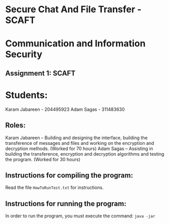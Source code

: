 # Secure Chat And File Transfer - SCAFT
# Communication and Information Security
## Assignment 1: SCAFT

# Students:
 Karam Jabareen - 204495923
 Adam Sagas - 311483630


## Roles:
Karam Jabareen – Building and designing the interface, building the transference of messages and files and working on the encryption and decryption methods.
(Worked for 70 hours)
Adam Sagas – Assisting in building the transference, encryption and decryption algorithms and testing the program.
(Worked for 30 hours)





## Instructions for compiling the program:
Read the file `HowToRunTest.txt` for instructions.

## Instructions for running the program:
In order to run the program, you must execute the command:
`java -jar SCAFTCore.jar {ui port} {neighbors text file path} `
for example:
`java -jar SCAFTCore.jar 8080 C:\Users\TOSHIBA\Desktop\cis\hw1\neighbors5000.txt`

If you don’t insert any port or choose any file, the program will use the following default parameters:
*	Default neighbor file path: `C://SCAFT/neighbors.txt`.
*	Default ui port: `8080` (this is the connection between the SCAFTUi And SCFATCore).
*	Default SCAFT port listener: `5000`.

Note: After executing the command, the program will start. In the program, you must insert the same ui port as the command before joining the chat.
After inserting all the parameters, you can click on the `Join` button to join the chat.
 

The format of the neighbor file should contain each user’s IP, port and password, for example:
 




## Explanation of how the program works:

All messages are in JSON format. Every message has a `message type` property alongside other different properties.
The different types of messages:
*	`startListen` – When the SCAFTCore receives this type of message, it starts to listen to it. It contains the user’s name and port.
*	`getUsersList` – When the SCAFTCore receives this type of message, it returns all users with each one’s status.
*	`Hello` – SCAFTCore sends this type of message every 30 seconds. It informs the other users that the sender is connected.
*	`txtMessage` – This type of message contains the plain text and to whom the message is sent to (receiver’s information). If the `to` property equals `*` the message is sent to everyone, else if it equals to a specific user, then it is sent to him personality.
*	`fileRequest` – Sends a request to a specific user if he agrees to accept the upcoming file. If the receiver accepts it will answer with a `OK` message else it will answer with a “Fail” message.
*	`fileMSG` – This type of message contains the name and data of the file. The maximum size of file to be sent is 20 megabytes.
*	`File` – The SCAFTCore sends this type of message to itself when the transference of the file is completed. When receiving this message, the program opens the folder containing the file.

Before the program sends any kind of message, it creates a message that contains the sender’s listener port, the IV and the encrypted message.

The program takes the password, hashes it to 256 bits by `SHA2-256` and uses it as a key to encrypt the message. Every message is sent with a new generated IV.
